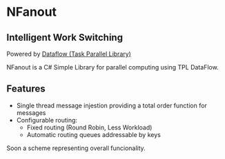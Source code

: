 # NFanout

## Intelligent Work Switching 

Powered by [Dataflow (Task Parallel Library)](https://learn.microsoft.com/en-us/dotnet/standard/parallel-programming/dataflow-task-parallel-library)


NFanout is a C# Simple Library for parallel computing using TPL DataFlow.


## Features

- Single thread message injestion providing a total order function for messages
- Configurable routing:
    - Fixed routing (Round Robin, Less Workload) 
    - Automatic routing queues addressable by keys


Soon a scheme representing overall funcionality.

